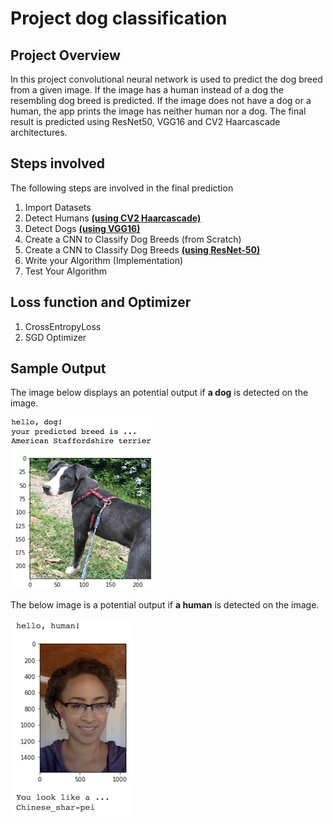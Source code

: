 # Project dog classification

## Project Overview

In this project convolutional neural network is used to predict the dog breed from a given image. If the image has a human instead of a dog the resembling dog breed is predicted. If the image does not have a dog or a human, the app prints the image has neither human nor a dog. The final result is predicted using ResNet50, VGG16 and CV2 Haarcascade architectures.

## Steps involved

The following steps are involved in the final prediction

1. Import Datasets
1. Detect Humans [**(using CV2 Haarcascade)**](https://docs.opencv.org/trunk/db/d28/tutorial_cascade_classifier.html)
1. Detect Dogs [**(using VGG16)**](https://arxiv.org/abs/1409.1556)
1. Create a CNN to Classify Dog Breeds (from Scratch)
1. Create a CNN to Classify Dog Breeds [**(using ResNet-50)**](https://arxiv.org/abs/1512.03385)
1. Write your Algorithm (Implementation)
1. Test Your Algorithm

## Loss function and Optimizer

1. CrossEntropyLoss
2. SGD Optimizer

## Sample Output

The image below displays an potential output if **a dog** is detected on the image.

![Sample output](Images/sample_dog_output.png)

The below image is a potential output if **a human** is detected on the image.

![Sample output](Images/sample_human_output.png)
